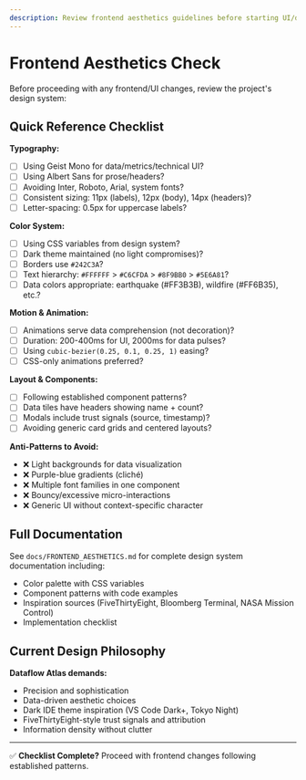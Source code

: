 ```yaml
---
description: Review frontend aesthetics guidelines before starting UI/design work
---
```


# Frontend Aesthetics Check

Before proceeding with any frontend/UI changes, review the project's design system:

## Quick Reference Checklist

**Typography:**
- [ ] Using Geist Mono for data/metrics/technical UI?
- [ ] Using Albert Sans for prose/headers?
- [ ] Avoiding Inter, Roboto, Arial, system fonts?
- [ ] Consistent sizing: 11px (labels), 12px (body), 14px (headers)?
- [ ] Letter-spacing: 0.5px for uppercase labels?

**Color System:**
- [ ] Using CSS variables from design system?
- [ ] Dark theme maintained (no light compromises)?
- [ ] Borders use `#242C3A`?
- [ ] Text hierarchy: `#FFFFFF` > `#C6CFDA` > `#8F9BB0` > `#5E6A81`?
- [ ] Data colors appropriate: earthquake (#FF3B3B), wildfire (#FF6B35), etc.?

**Motion & Animation:**
- [ ] Animations serve data comprehension (not decoration)?
- [ ] Duration: 200-400ms for UI, 2000ms for data pulses?
- [ ] Using `cubic-bezier(0.25, 0.1, 0.25, 1)` easing?
- [ ] CSS-only animations preferred?

**Layout & Components:**
- [ ] Following established component patterns?
- [ ] Data tiles have headers showing name + count?
- [ ] Modals include trust signals (source, timestamp)?
- [ ] Avoiding generic card grids and centered layouts?

**Anti-Patterns to Avoid:**
- ❌ Light backgrounds for data visualization
- ❌ Purple-blue gradients (cliché)
- ❌ Multiple font families in one component
- ❌ Bouncy/excessive micro-interactions
- ❌ Generic UI without context-specific character

## Full Documentation

See `docs/FRONTEND_AESTHETICS.md` for complete design system documentation including:
- Color palette with CSS variables
- Component patterns with code examples
- Inspiration sources (FiveThirtyEight, Bloomberg Terminal, NASA Mission Control)
- Implementation checklist

## Current Design Philosophy

**Dataflow Atlas demands:**
- Precision and sophistication
- Data-driven aesthetic choices
- Dark IDE theme inspiration (VS Code Dark+, Tokyo Night)
- FiveThirtyEight-style trust signals and attribution
- Information density without clutter

---

✅ **Checklist Complete?** Proceed with frontend changes following established patterns.

